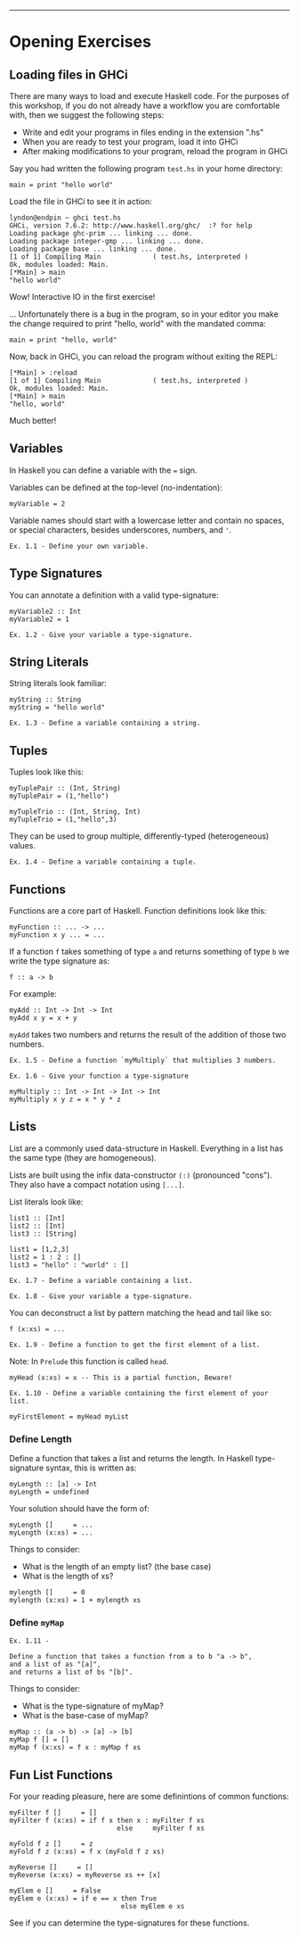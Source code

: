 
----

# Opening Exercises

## Loading files in GHCi

There are many ways to load and execute Haskell code. For the purposes of this workshop,
if you do not already have a workflow you are comfortable with, then we suggest the
following steps:

* Write and edit your programs in files ending in the extension ".hs"
* When you are ready to test your program, load it into GHCi
* After making modifications to your program, reload the program in GHCi

Say you had written the following program `test.hs` in your home directory:

~~~{data-language=haskell data-filter=./resources/scripts/check.sh}
main = print "hello world"
~~~

Load the file in GHCi to see it in action:

```shell
lyndon@endpin ~ ghci test.hs
GHCi, version 7.6.2: http://www.haskell.org/ghc/  :? for help
Loading package ghc-prim ... linking ... done.
Loading package integer-gmp ... linking ... done.
Loading package base ... linking ... done.
[1 of 1] Compiling Main             ( test.hs, interpreted )
Ok, modules loaded: Main.
[*Main] > main
"hello world"
```

Wow! Interactive IO in the first exercise!


... Unfortunately there is a bug in the program, so in your editor you
make the change required to print "hello, world" with the mandated comma:

~~~{data-language=haskell data-filter=./resources/scripts/check.sh}
main = print "hello, world"
~~~

Now, back in GHCi, you can reload the program without exiting the REPL:

```shell
[*Main] > :reload
[1 of 1] Compiling Main             ( test.hs, interpreted )
Ok, modules loaded: Main.
[*Main] > main
"hello, world"
```

Much better!

## Variables

In Haskell you can define a variable with the `=` sign.

Variables can be defined at the top-level (no-indentation):

~~~{data-language=haskell data-filter=./resources/scripts/check.sh}
myVariable = 2
~~~

Variable names should start with a lowercase letter and contain no spaces, or special characters, besides underscores, numbers, and `'`.

```instruction
Ex. 1.1 - Define your own variable.
```

## Type Signatures

You can annotate a definition with a valid type-signature:

~~~{data-language=haskell data-filter=./resources/scripts/check.sh}
myVariable2 :: Int
myVariable2 = 1
~~~

```instruction
Ex. 1.2 - Give your variable a type-signature.
```

## String Literals

String literals look familiar:

~~~{data-language=haskell data-filter=./resources/scripts/check.sh}
myString :: String
myString = "hello world"
~~~

```instruction
Ex. 1.3 - Define a variable containing a string.
```

## Tuples

Tuples look like this:

~~~{data-language=haskell data-filter=./resources/scripts/check.sh}
myTuplePair :: (Int, String)
myTuplePair = (1,"hello")

myTupleTrio :: (Int, String, Int)
myTupleTrio = (1,"hello",3)
~~~

They can be used to group multiple, differently-typed (heterogeneous) values.

```instruction
Ex. 1.4 - Define a variable containing a tuple.
```

## Functions

Functions are a core part of Haskell. Function definitions look like this:


~~~{data-language=haskell .nocheck} 
myFunction :: ... -> ...
myFunction x y ... = ...
~~~

If a function `f` takes something of type `a` and returns something of type `b` we write the type signature as:

~~~{data-language=haskell .nocheck}
f :: a -> b
~~~

For example:

~~~{data-language=haskell data-filter=./resources/scripts/check.sh}
myAdd :: Int -> Int -> Int
myAdd x y = x + y
~~~

`myAdd` takes two numbers and returns the result of the addition of those two numbers.


```instruction
Ex. 1.5 - Define a function `myMultiply` that multiplies 3 numbers.
```

```instruction
Ex. 1.6 - Give your function a type-signature
```

~~~{data-language=haskell .answer data-filter=./resources/scripts/check.sh}
myMultiply :: Int -> Int -> Int -> Int
myMultiply x y z = x * y * z
~~~

## Lists

List are a commonly used data-structure in Haskell. Everything in a list has the same type (they are homogeneous).

Lists are built using the infix data-constructor `(:)` (pronounced "cons"). They also have a compact notation using `[...]`.

List literals look like:

~~~{data-language=haskell data-filter=./resources/scripts/check.sh}
list1 :: [Int]
list2 :: [Int]
list3 :: [String]

list1 = [1,2,3]
list2 = 1 : 2 : []
list3 = "hello" : "world" : []
~~~

```instruction
Ex. 1.7 - Define a variable containing a list.
```

```instruction
Ex. 1.8 - Give your variable a type-signature.
```

You can deconstruct a list by pattern matching the head and tail like so:

~~~{data-language=haskell .nocheck}
f (x:xs) = ...
~~~

```instruction
Ex. 1.9 - Define a function to get the first element of a list.
```

Note: In `Prelude` this function is called `head`.

~~~{.answer data-language=haskell data-filter=./resources/scripts/check.sh}
myHead (x:xs) = x -- This is a partial function, Beware!
~~~

```instruction
Ex. 1.10 - Define a variable containing the first element of your list.
```

~~~{.answer data-language=haskell .nocheck} 
myFirstElement = myHead myList
~~~

### Define Length

Define a function that takes a list and returns the length. In Haskell type-signature syntax, this is written as:

~~~{data-language=haskell data-filter=./resources/scripts/check.sh}
myLength :: [a] -> Int
myLength = undefined
~~~

Your solution should have the form of:

~~~{data-language=haskell .nocheck}
myLength []     = ...
myLength (x:xs) = ...
~~~

Things to consider:

* What is the length of an empty list? (the base case)
* What is the length of xs?

~~~{.answer data-language=haskell data-filter=./resources/scripts/check.sh}
mylength []     = 0
mylength (x:xs) = 1 + mylength xs
~~~

### Define `myMap`

```instruction
Ex. 1.11 -

Define a function that takes a function from a to b "a -> b",
and a list of as "[a]",
and returns a list of bs "[b]".
```

Things to consider:

* What is the type-signature of myMap?
* What is the base-case of myMap?

~~~{.answer data-language=haskell data-filter=./resources/scripts/check.sh}
myMap :: (a -> b) -> [a] -> [b]
myMap f [] = []
myMap f (x:xs) = f x : myMap f xs
~~~

## Fun List Functions

For your reading pleasure, here are some definintions of common functions:

~~~{data-language=haskell data-filter=./resources/scripts/check.sh}
myFilter f []     = []
myFilter f (x:xs) = if f x then x : myFilter f xs
                           else     myFilter f xs

myFold f z []     = z
myFold f z (x:xs) = f x (myFold f z xs)

myReverse []     = []
myReverse (x:xs) = myReverse xs ++ [x]

myElem e []     = False
myElem e (x:xs) = if e == x then True
                            else myElem e xs
~~~

See if you can determine the type-signatures for these functions.
